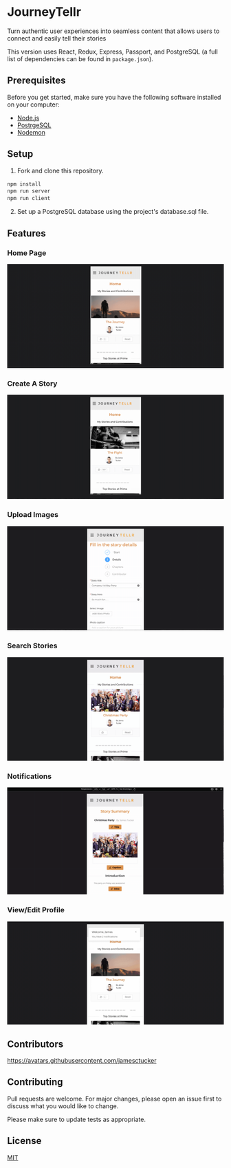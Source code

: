 # JourneyTellr

Turn authentic user experiences into seamless content that allows users to connect and easily tell their stories

This version uses React, Redux, Express, Passport, and PostgreSQL (a full list of dependencies can be found in `package.json`).

## Prerequisites

Before you get started, make sure you have the following software installed on your computer:

- [Node.js](https://nodejs.org/en/)
- [PostrgeSQL](https://www.postgresql.org/)
- [Nodemon](https://nodemon.io/)

## Setup

1. Fork and clone this repository.

```bash
npm install 
npm run server
npm run client
```
2. Set up a PostgreSQL database using the project's database.sql file.

## Features

### Home Page

![](home.gif)

### Create A Story

![](createstory.gif)

### Upload Images

![](holidayparty.gif)

### Search Stories

![](searchstory.gif)

### Notifications

![](notifications.gif)

### View/Edit Profile

![](editprofile.gif)

## Contributors
https://avatars.githubusercontent.com/jamesctucker

## Contributing
Pull requests are welcome. For major changes, please open an issue first to discuss what you would like to change.

Please make sure to update tests as appropriate.

## License
[MIT](https://choosealicense.com/licenses/mit/)
